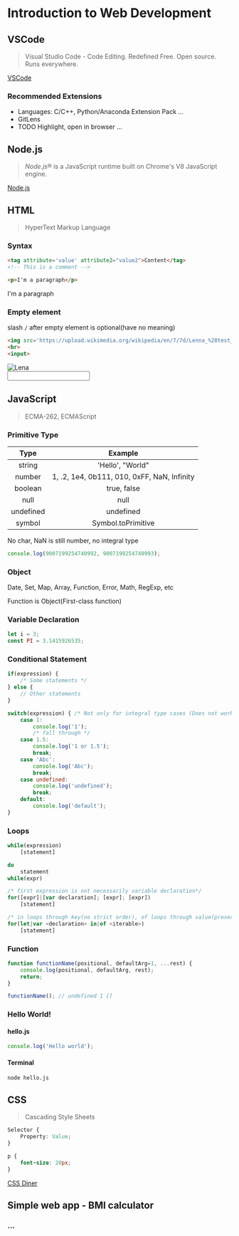 # Introduction to Web Development

## VSCode
> Visual Studio Code - Code Editing. Redefined
> Free. Open source. Runs everywhere.

[VSCode](https://code.visualstudio.com/)

### Recommended Extensions

- Languages: C/C++, Python/Anaconda Extension Pack ...
- GitLens
- TODO Highlight, open in browser ...


## Node.js
> *Node*.*js*® is a JavaScript runtime built on Chrome's V8 JavaScript engine.

[Node.js](https://nodejs.org/en/)

## HTML
> HyperText Markup Language

### Syntax
```html
<tag attribute='value' attribute2="value2">Content</tag>
<!-- This is a comment -->

<p>I'm a paragraph</p>
```
<p>I'm a paragraph</p>

### Empty element
slash `/` after empty element is optional(have no meaning)
```html
<img src='https://upload.wikimedia.org/wikipedia/en/7/7d/Lenna_%28test_image%29.png' alt='Lena'>
<br>
<input>
```
<img src='https://upload.wikimedia.org/wikipedia/en/7/7d/Lenna_%28test_image%29.png' alt='Lena'>
<br>
<input>

## JavaScript
> ECMA-262, ECMAScript

###  Primitive Type
|   Type    |                   Example                   |
| :-------: | :-----------------------------------------: |
|  string   |              'Hello', "World"               |
|  number   | 1, .2, 1e4, 0b111, 010, 0xFF, NaN, Infinity |
|  boolean  |                 true, false                 |
|   null    |                    null                     |
| undefined |                  undefined                  |
|  symbol   |             Symbol.toPrimitive              |

No char, NaN is still number, no integral type
```javascript
console.log(9007199254740992, 9007199254740993);
```

### Object
Date, Set, Map, Array, Function, Error, Math, RegExp, etc

Function is Object(First-class function)

### Variable Declaration
```javascript
let i = 3;
const PI = 3.1415926535;
```

### Conditional Statement
```javascript
if(expression) {
    /* Some statements */
} else {
    // Other statements
}

switch(expression) { /* Not only for integral type cases (Does not work for array literal)*/
    case 1:
        console.log('1');
        /* fall through */
    case 1.5:
        console.log('1 or 1.5');
        break;
    case 'Abc':
        console.log('Abc');
        break;
    case undefined:
        console.log('undefined');
        break;
    default:
        console.log('default');
}
```

### Loops
```javascript
while(expression)
    [statement]

do
    statement
while(expr)

/* first expression is not necessarily variable declaration*/
for([expr]|[var declaration]; [expr]; [expr])
    [statement]

/* in loops through key(no strict order), of loops through value(preserves order)*/
for(let|var <declaration> in|of <iterable>)
    [statement]
```

### Function
```javascript
function functionName(positional, defaultArg=1, ...rest) {
    console.log(positional, defaultArg, rest);
    return;
}

functionName(); // undefined 1 []
```

### Hello World!

#### hello.js
```javascript
console.log('Hello world');
```
#### Terminal
```bash
node hello.js
```

## CSS
> Cascading Style Sheets

```css
Selector {
    Property: Value;
}

p {
    font-size: 20px;
}
```

[CSS Diner](https://flukeout.github.io/)

## Simple web app - BMI calculator
### ...